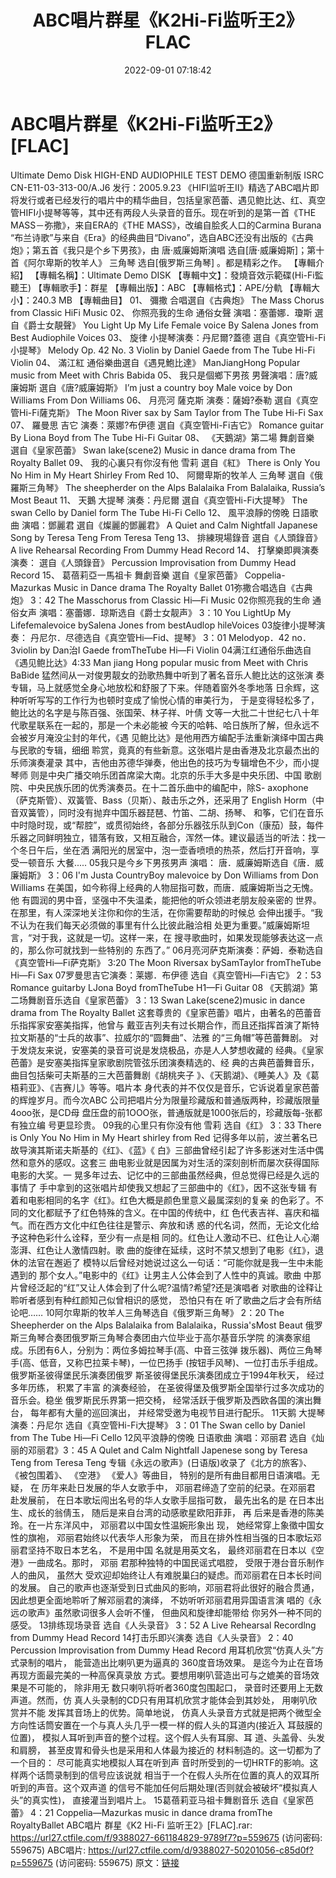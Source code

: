 ﻿---
title: ABC唱片群星《K2Hi-Fi监听王2》FLAC
date: 2022-09-01 07:18:42
categories: 试音碟、非卖品、发烧碟
tags: 纯音雅乐
---
# ABC唱片群星《K2Hi-Fi监听王2》[FLAC]

Ultimate Demo Disk
HIGH-END AUDIOPHILE TEST DEMO 德国重新制版
ISRC CN-E11-03-313-00/A.J6
发行：2005.9.23
《HIFI监听王II》精选了ABC唱片即将发行或者已经发行的唱片中的精华曲目，包括皇家芭蕾、遇见鲍比达、红、真空管HIFI小提琴等等，其中还有两段人头录音的音乐。现在听到的是第一首《THE
MASS－弥撒》，来自ERA的《THE MASS》，改编自脍炙人口的Carmina Burana
“布兰诗歌”与来自《Era》的经典曲目“Divano”，选自ABC还没有出版的《古典炮》；第五首《我只是个乡下男孩》，由
唐·威廉姆斯演唱 选自[唐·威廉姆斯]；第十首《阿尔卑斯的牧羊人》 三角琴 选自[俄罗斯三角琴] 。都是精彩之作。
【專輯介紹】
【專輯名稱】：Ultimate Demo DISK
【專輯中文】：發燒音效示範碟(Hi-Fi監聽王)
【專輯歌手】：群星
【專輯出版】：ABC
【專輯格式】：APE/分軌
【專輯大小】：240.3 MB
【專輯曲目】
01、 彌撒 合唱選自《古典炮》
The Mass Chorus from Classic HiFi Music
02、 你照亮我的生命 通俗女聲 演唱：塞蕾娜．瓊斯 選自《爵士女靚聲》
You Light Up My Life Female voice By Salena Jones from Best
Audiophile Voices
03、 旋律 小提琴演奏：丹尼爾?蓋德 選自《真空管Hi-Fi小提琴》
Melody Op. 42 No. 3 Violin by Daniel Gaede from The Tube Hi-Fi
Violin
04、 滿江紅 通俗樂曲選自《遇見鮑比達》
ManJiangHong Popular music from Meet with Chris Babida
05、 我只是個鄉下男孩 男聲演唱：唐?威廉姆斯 選自《唐?威廉姆斯》
I’m just a country boy Male voice by Don Williams From Don
Williams
06、 月亮河 薩克斯 演奏：薩姆?泰勒 選自《真空管Hi-Fi薩克斯》
The Moon River sax by Sam Taylor from The Tube Hi-Fi Sax
07、 羅曼思 吉它 演奏：萊娜?布伊德 選自《真空管Hi-Fi吉它》
Romance guitar By Liona Boyd from The Tube Hi-Fi Guitar
08、 《天鵝湖》第二場 舞劇音樂 選自《皇家芭蕾》
Swan lake(scene2) Music in dance drama from The Royalty
Ballet
09、 我的心裏只有你沒有他 雪莉 選自《紅》
There is Only You No Him in My Heart Shirley From Red
10、 阿爾卑斯的牧羊人 三角琴 選自《俄羅斯三角琴》
The sheepherder on the Alps Balalaika From Balalaika, Russia’s
Most Beaut
11、 天鵝 大提琴 演奏：丹尼爾 選自《真空管Hi-Fi大提琴》
The swan Cello by Daniel form The Tube Hi-Fi Cello
12、 風平浪靜的傍晚 日語歌曲 演唱：鄧麗君 選自《燦麗的鄧麗君》
A Quiet and Calm Nightfall Japanese Song by Teresa Teng From
Teresa Teng
13、 排練現場錄音 選自《人頭錄音》
A live Rehearsal Recording From Dummy Head Record
14、 打擊樂即興演奏演奏： 選自《人頭錄音》
Percussion Improvisation from Dummy Head Record
15、 葛蓓莉亞一馬祖卡 舞劇音樂 選自《皇家芭蕾》
Coppelia-Mazurkas Music in Dance drama The Royalty Ballet
01弥撒合唱选自《古典炮》 3：42
The Masschorus from Classic Hi—Fi Music
02你照亮我的生命 通俗女声
演唱：塞蕾娜．琼斯选自《爵士女靓声》 3：10
You LightUp My Lifefemalevoice bySalena Jones from
bestAudlop
hileVoices
03旋律小提琴演奏： 丹尼尔．尽德选自《真空管Hi—Fid、提琴》 3：01
Melodyop．42 no．3violin by Dan治I Gaede fromTheTube Hi—Fi
Violin
04满江红通俗乐曲选自《遇见鲍比达》4:33
Man jiang Hong popular music from Meet with Chris BaBide
猛然间从一对俊男靓女的劲歌热舞中听到了著名音乐人鲍比达的这张演
奏专辑，马上就感觉全身心地放松和舒服了下来。伴随着窗外冬季地落
日余辉，这种听听写写的工作行为也顿时变成了愉悦心情的审美行为，
于是变得轻松多了，鲍比达的名字是与陈百强、张国荣、林子祥、叶倩
文等一大批二十世纪七八十年代歌星联系在一起的，那是一个未必能被
今天的哈韩、哈日族所了解，但永远不会被岁月淹没尘封的年代，《遇
见鲍比达》是他用西方编配手法重新演绎中国古典与民歌的专辑，细细
聆赏，竟真的有些新意。这张唱片是由香港及北京最杰出的乐师演奏灌录
其中，吉他由苏德华弹奏，他出色的技巧为专辑增色不少，而小提琴师
则是中央广播交响乐团首席梁大南。北京的乐手大多是中央乐团、中国
歌剧院、中央民族乐团的优秀演奏员。在十二首乐曲中的编配中，除S-
axophone（萨克斯管）、双簧管、Bass（贝斯）、敲击乐之外，还采用了
English Horm（中音双簧管），同时没有抛弃中国乐器琵琶、竹笛、二胡、扬琴、
和筝，它们在音乐中时隐时现，或“帮腔”，或贯彻始终，各部分乐器弦乐队到Con（康茄）鼓，每件乐器之同鲜明独立，错落有致，又相互融合，浑然一体。建议最适当的听法：找一个冬日午后，坐在洒
满阳光的居室中，泡一壶香喷喷的热茶，然后打开音响，享受一顿音乐
大餐.....
05我只是今乡下男孩男声
演唱： 唐．威廉姆斯选自《唐．威廉姆斯》 3：06
I'm Justa CountryBoy malevoice by Don Williams from Don
Williams
在美国，如今称得上经典的人物屈指可数，而唐．威廉姆斯当之无愧。他
有圆润的男中音，坚强中不失温柔，能把他的听众领进老朋友般亲密的
世界。在那里，有人深深地关注你和你的生活，在你需要帮助的时候总
会伸出援手。“我不认为在我们每天必须做的事里有什么比彼此融洽相
处更为重要。”威廉姆斯坦言，“对于我，这就是一切。这样一来，在
搜寻歌曲时，如果发现能够表达这一点的，那么你可就找到一些特别的
东西了。”
06月亮河萨克斯演奏：萨姆．泰勒选自《真空管Hi—Fi萨克斯》 3:20
The Moon Riversax bySamTaylor fromTheTube Hi—Fi Sax
07罗曼思吉它演奏：莱娜．布伊德 选自《真空管Hi—Fi吉它》 2：53
Romance guitarby LJona Boyd fromTheTube H1—Fi Guitar
08 《天鹅湖》第二场舞剧音乐选自《皇家芭蕾》 3：13
Swan Lake(scene2)music in dance drama from The Royalty
Ballet
这套尊贵的《皇家芭蕾》唱片，由著名的芭蕾音乐指挥家安塞美指挥，他曾与
戴亚吉列夫有过长期合作，而且还指挥首演了斯特拉文斯基的“士兵的故事”、拉威尔的“圆舞曲”、法雅
的“三角帽”等芭蕾舞剧。
对于发烧友来说，安塞美的录音可说是发烧极品，亦是人人梦想收藏的
经典。《皇家芭蕾》是安塞美指挥皇家歌剧院管弦乐团演奏精选的、经
典的古典芭蕾舞音乐，曲目包括柴可夫斯基的三大芭蕾舞剧《胡桃夹子
》、《天鹅湖》、《睡美人》及《葛梧莉亚》、《吉赛儿》等等。唱片本
身代表的并不仅仅是音乐，它诉说着皇家芭蕾的辉煌岁月。而今次ABC
公司把唱片分为限量珍藏版和普通版两种，珍藏版限量4ooo张，是CD母
盘压盘的前1OOO张，普通版就是1000张后的，珍藏版每-张都有独立编
号更显珍贵。
09我的心里只有你没有他 雪莉 选自《红》 3：33
There is Only You No Him in My Heart shirley from Red
记得多年以前，波兰著名已故导演其斯诺夫斯基的《红》、《蓝》《
白》三部曲曾经引起了许多影迷对生活中偶然和意外的感叹。这套三
曲电影业就是因属为对生活的深刻剖析而屡次获得国际电影的大奖。一
晃多年过去、记忆中的三部曲虽然经典，但总觉得已经是久远的事情了
手中拿到的这张唱片却使我又想起了三部曲中的《红》，因不这张专辑
有着和电影相同的名字《红》。红色大概是颜色里意义最属深刻的复亲
的色彩了。不同的文化都赋予了红色特殊的含义。在中国的传统中，红
色代表吉祥、喜庆和福气。而在西方文化中红色往往是警示、奔放和诱
惑的代名词，然而，无论文化给予这种色彩什么诠释，至少有一点是相
同的。红色让人激动不已、红色让人心潮澎湃、红色让人激情四射。歌
曲的旋律在延续，这时不禁又想到了电影《红》，退休的法官在邂逅了
模特以后曾经对她说过这么一句话：“可能你就是我一生中未能遇到的
那个女人。”电影中的《红》让男主人公体会到了人性中的真诚。歌曲
中那片曾经泛起的“红”又让人体会到了什么呢?温情?希望?还是演唱者
对歌曲的诠释让聆听者感到有种红颜知己似曾相识的感觉， 恐怕只有在
听了歌曲之后才会有所结论吧……
10阿尔卑斯的牧羊人三角琴选自《俄罗斯三角琴》 2：20
The Sheepherder on the Alps Balalaika from
Balalaika，Russia'sMost
Beaut
俄罗斯三角琴合奏团俄罗斯三角琴合奏团由六位毕业于高尔基音乐学院
的演奏家组成。乐团有6人，分别为：两位多姆拉琴手(高、中音三弦弹
拨乐器)、两位三角琴手(高、低音，又称巴拉莱卡琴)，一位巴扬手
(按钮手风琴)、一位打击乐手组成。俄罗斯圣彼得堡民乐演奏团俄罗
斯圣彼得堡民乐演奏团成立于1994年秋天， 经过多年历练， 积累了丰富
的演奏经验， 在圣彼得堡及俄罗斯全国举行过多次成功的音乐会。稳坐
俄罗斯民乐界第一把交椅， 经常活跃于俄罗斯及西欧各国的演出舞台，
每年都有大量的巡回演出， 并经常受邀为电视节目进行配乐。
11天鹅 大提琴 演奏：丹尼尔 选自《真空管Hi-Fi大提琴》 3：01
The Swan cello by Daniel from The Tube Hi—Fi Cello
12风平浪静的傍晚 日语歌曲 演唱：邓丽君 选自《灿丽的邓丽君》3：45
A Qulet and Calm NightfalI Japenese song by Teresa Teng from
Teresa
Teng
专辑《永远の歌声》(日语版)收录了《北方的旅客》、 《被包围着》、
《空港》 《爱人》等曲目， 特别的是所有曲目都用日语演唱。无疑， 在
历年来赴日发展的华人女歌手中， 邓丽君缔造了空前的纪录。在邓丽君
赴发展前， 在日本歌坛闯出名号的华人女歌手屈指可数， 最先出名的是
在日本出生、成长的翁倩玉， 随后是来自台湾的动感歌星欧阳菲菲， 再
后来是香港的陈美玲。在一片东洋风中， 邓丽君以中国女性温婉形象出
现， 她经常穿上象徵中国女性的旗袍， 邓丽君始终以代表华人形象为荣，
而且在排外性相当强的日本歌坛邓丽君坚持不取日本艺名， 不是用中国
名就是用英文名， 最终邓丽君在日本以《空港》一曲成名。那时， 邓丽
君那种独特的中国民谣式唱腔， 受限于港台音乐制作人的曲风， 虽然大
受欢迎却始终让人有难脱巢臼的疑虑。而邓丽君在日本长时间的发展。
自己的歌声也逐渐受到日式曲风的影响，邓丽君将此很好的融合贯通，
因此想更全面地聆听了解邓丽君的演绎， 不妨听听邓丽君用异国语言演
唱的《永远の歌声》虽然歌词很多人会听不懂， 但曲风和旋律却能带给
你另外一种不同的感受。
13排练现场录音 选自《人头录音》 3：52
A Live Rehearsal Recordlng from Dummy Head Record
14打击乐即兴演奏 选自《人头录音》 2：40
Percussion lmprovisation from Dummy Head Record
用耳机欣赏“仿真人头”方式录制的唱片， 能营造出比喇叭更为逼真的
360度音场效果。 是迄今为止在音场再现方面最完美的一种高保真录放
方式。要想用喇叭营造出可与之媲美的音场效果是不可能的， 除非用无
数只喇叭将听者360度包围起口， 录音时还要用上无数声道。然而，仿
真人头录制的CD只有用耳机欣赏才能体会到其妙处， 用喇叭欣赏并不能
发挥其音场上的优势。简单地说， 仿真人头录音方式就是把两个微型全
方向性话筒安置在一个与真人头几乎一模一样的假人头的耳道内(接近入
耳鼓膜的位置)， 模拟人耳听到声音的整个过程。这个假人头有耳廓、耳
道、头盖骨、头发和肩膀， 甚至皮胃和骨头也是采用和人体最为接近的
材料制造的。这一切都为了一个目的： 尽可能真实地模拟人耳在听到声
音时所受到的一切HRTF的影响。这样两个话筒录制到的信号应该说就
相当于一个在假人头所在位置的真人的双耳所听到的声音。这个双声道
的信号不能加任何后期处理(否则就会被破坏“模拟真人头”的真实性)，
直接灌当到唱片上。
15葛蓓莉亚马祖卡舞剧音乐 选自《皇家芭蕾》 4：21
Coppelia—Mazurkas music in dance drama fromThe RoyaltyBallet
ABC唱片 群星《K2 Hi-Fi 监听王2》[FLAC].rar: https://url27.ctfile.com/f/9388027-661184829-9789f7?p=559675
(访问密码: 559675)
ABC唱片: https://url27.ctfile.com/d/9388027-50201056-c85d0f?p=559675
(访问密码: 559675)
原文：[链接](https://blog.sina.com.cn/s/blog_1647c7e7601030z5y.html)
